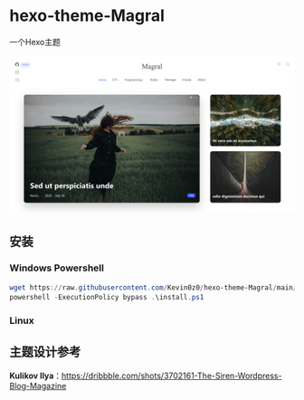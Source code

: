 # hexo-theme-Magral
一个Hexo主题

![Home](./img/main.png)



## 安装

### Windows Powershell

```powershell
wget https://raw.githubusercontent.com/Kevin0z0/hexo-theme-Magral/main/install.ps1
powershell -ExecutionPolicy bypass .\install.ps1
```

### Linux



## 主题设计参考

 **Kulikov Ilya**：https://dribbble.com/shots/3702161-The-Siren-Wordpress-Blog-Magazine

